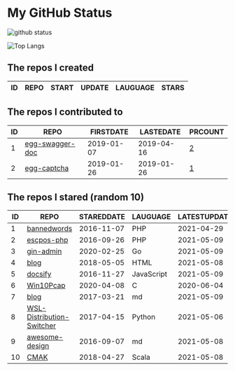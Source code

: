 # My GitHub Status

<img src="https://github-readme-stats-1.yihong0618.vercel.app/api?username=jc-lathander&show_icons=true&&&hide_title=true&count_private=true" alt="github status" />

![Top Langs](https://github-readme-stats-1.yihong0618.vercel.app/api/top-langs/?username=jc-lathander&layout=compact)

<!--START_SECTION:my_github-->
## The repos I created
| ID | REPO | START | UPDATE | LAUGUAGE | STARS |
|----|------|-------|--------|----------|-------|

## The repos I contributed to
| ID |                                REPO                                | FIRSTDATE  | LASTEDATE  |                                          PRCOUNT                                           |
|----|--------------------------------------------------------------------|------------|------------|--------------------------------------------------------------------------------------------|
|  1 | [egg-swagger-doc](https://github.com/Yanshijie-EL/egg-swagger-doc) | 2019-01-07 | 2019-04-16 | [2](https://github.com/Yanshijie-EL/egg-swagger-doc/pulls?q=is%3Apr+author%3Ajc-lathander) |
|  2 | [egg-captcha](https://github.com/Raoul1996/egg-captcha)            | 2019-01-26 | 2019-01-26 | [1](https://github.com/Raoul1996/egg-captcha/pulls?q=is%3Apr+author%3Ajc-lathander)        |

## The repos I stared (random 10)
| ID |                                        REPO                                        | STAREDDATE |  LAUGUAGE  | LATESTUPDATE |
|----|------------------------------------------------------------------------------------|------------|------------|--------------|
|  1 | [bannedwords](https://github.com/spetacular/bannedwords)                           | 2016-11-07 | PHP        | 2021-04-29   |
|  2 | [escpos-php](https://github.com/mike42/escpos-php)                                 | 2016-09-26 | PHP        | 2021-05-09   |
|  3 | [gin-admin](https://github.com/LyricTian/gin-admin)                                | 2020-02-25 | Go         | 2021-05-09   |
|  4 | [blog](https://github.com/xizhibei/blog)                                           | 2018-05-05 | HTML       | 2021-05-08   |
|  5 | [docsify](https://github.com/docsifyjs/docsify)                                    | 2016-11-27 | JavaScript | 2021-05-09   |
|  6 | [Win10Pcap](https://github.com/pmsjt/Win10Pcap)                                    | 2020-04-08 | C          | 2020-06-04   |
|  7 | [blog](https://github.com/fouber/blog)                                             | 2017-03-21 | md         | 2021-05-09   |
|  8 | [WSL-Distribution-Switcher](https://github.com/RoliSoft/WSL-Distribution-Switcher) | 2017-04-15 | Python     | 2021-05-06   |
|  9 | [awesome-design](https://github.com/gztchan/awesome-design)                        | 2016-09-07 | md         | 2021-05-08   |
| 10 | [CMAK](https://github.com/yahoo/CMAK)                                              | 2018-04-27 | Scala      | 2021-05-08   |

<!--END_SECTION:my_github-->
